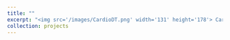 ```yaml
---
title: ""
excerpt: "<img src='/images/CardioDT.png' width='131' height='178'> CardioDT is an imageJ-based program to detect and track cardiomyocytes contraction. The input is a microscopic video of cardiomyocytes contraction or other types of cells movements. The user will set threshold to detect cardiomyocytes as regions of interest (ROI) and then the program will calculate the ROI movement data and save it as excel files. It also provides a movement level separation function to cluster the cardiomyocytes with relative contraction degree. "
collection: projects
---
```



